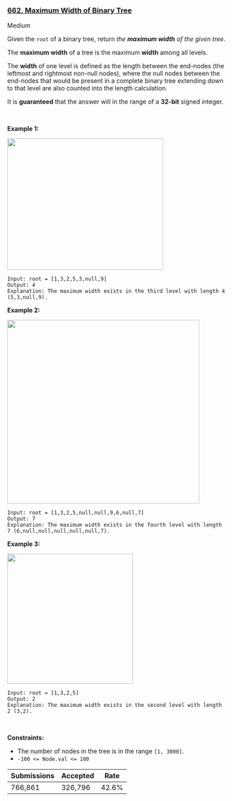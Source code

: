 ### [662. Maximum Width of Binary Tree](https://leetcode.com/problems/maximum-width-of-binary-tree/?envType=daily-question&envId=2023-04-20)

Medium

Given the `` root `` of a binary tree, return _the __maximum width__ of the given tree_.

The __maximum width__ of a tree is the maximum __width__ among all levels.

The __width__ of one level is defined as the length between the end-nodes (the leftmost and rightmost non-null nodes), where the null nodes between the end-nodes that would be present in a complete binary tree extending down to that level are also counted into the length calculation.

It is __guaranteed__ that the answer will in the range of a __32-bit__ signed integer.

 

<strong class="example">Example 1:</strong>

<img alt="" src="https://assets.leetcode.com/uploads/2021/05/03/width1-tree.jpg" style="width: 359px; height: 302px;"/>

```
Input: root = [1,3,2,5,3,null,9]
Output: 4
Explanation: The maximum width exists in the third level with length 4 (5,3,null,9).
```

<strong class="example">Example 2:</strong>

<img alt="" src="https://assets.leetcode.com/uploads/2022/03/14/maximum-width-of-binary-tree-v3.jpg" style="width: 442px; height: 422px;"/>

```
Input: root = [1,3,2,5,null,null,9,6,null,7]
Output: 7
Explanation: The maximum width exists in the fourth level with length 7 (6,null,null,null,null,null,7).
```

<strong class="example">Example 3:</strong>

<img alt="" src="https://assets.leetcode.com/uploads/2021/05/03/width3-tree.jpg" style="width: 289px; height: 299px;"/>

```
Input: root = [1,3,2,5]
Output: 2
Explanation: The maximum width exists in the second level with length 2 (3,2).
```

 

__Constraints:__

*   The number of nodes in the tree is in the range `` [1, 3000] ``.
*   `` -100 <= Node.val <= 100 ``

| Submissions    | Accepted     | Rate   |
| -------------- | ------------ | ------ |
| 766,861 | 326,796 | 42.6% |